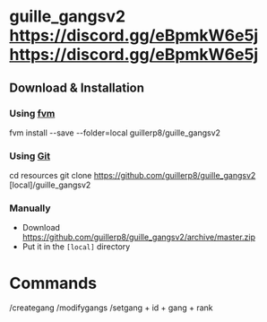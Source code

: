 # guille_gangsv2 https://discord.gg/eBpmkW6e5j https://discord.gg/eBpmkW6e5j

## Download & Installation

### Using [fvm](https://github.com/qlaffont/fvm-installer)

fvm install --save --folder=local guillerp8/guille_gangsv2
### Using [Git](https://git-scm.com/downloads)

cd resources
git clone https://github.com/guillerp8/guille_gangsv2 [local]/guille_gangsv2
### Manually
- Download https://github.com/guillerp8/guille_gangsv2/archive/master.zip
- Put it in the `[local]` directory

# Commands

/creategang
/modifygangs
/setgang + id + gang + rank
